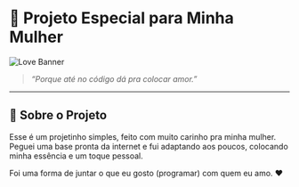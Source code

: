 # 💖 Projeto Especial para Minha Mulher

![Love Banner](https://unsplash.com/pt-br/fotografias/heart-bokeh-light-Y9mWkERHYCU)

> _“Porque até no código dá pra colocar amor.”_

---

## 📝 Sobre o Projeto

Esse é um projetinho simples, feito com muito carinho pra minha mulher. Peguei uma base pronta da internet e fui adaptando aos poucos, colocando minha essência e um toque pessoal.

Foi uma forma de juntar o que eu gosto (programar) com quem eu amo. ❤️
